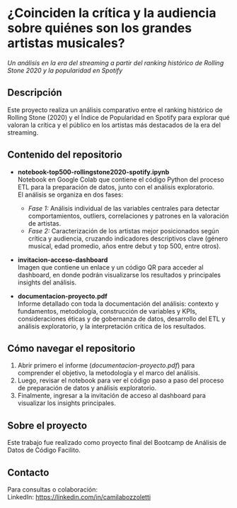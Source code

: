 # ¿Coinciden la crítica y la audiencia sobre quiénes son los grandes artistas musicales?
_Un análisis en la era del streaming a partir del ranking histórico de Rolling Stone 2020 y la popularidad en Spotify_

## Descripción

Este proyecto realiza un análisis comparativo entre el ranking histórico de Rolling Stone (2020) y el Índice de Popularidad en Spotify para explorar qué valoran la crítica y el público en los artistas más destacados de la era del streaming.

## Contenido del repositorio

- **notebook-top500-rollingstone2020-spotify.ipynb**  
  Notebook en Google Colab que contiene el código Python del proceso ETL para la preparación de datos, junto con el análisis exploratorio.  
  El análisis se organiza en dos fases:  
  - *Fase 1:* Análisis individual de las variables centrales para detectar comportamientos, outliers, correlaciones y patrones en la valoración de artistas.  
  - *Fase 2:* Caracterización de los artistas mejor posicionados según crítica y audiencia, cruzando indicadores descriptivos clave (género musical, edad promedio, años entre debut y top 500, entre otros).

- **invitacion-acceso-dashboard**  
  Imagen que contiene un enlace y un código QR para acceder al dashboard, en donde podrán visualizarse los resultados y principales insights del análisis.

- **documentacion-proyecto.pdf**  
  Informe detallado con toda la documentación del análisis: contexto y fundamentos, metodología, construcción de variables y KPIs, consideraciones éticas y de gobernanza de datos, desarrollo del ETL y análisis exploratorio, y la interpretación crítica de los resultados.

## Cómo navegar el repositorio

1. Abrir primero el informe (*documentacion-proyecto.pdf*) para comprender el objetivo, la metodología y el marco del análisis.  
2. Luego, revisar el notebook para ver el código paso a paso del proceso de preparación de datos y análisis exploratorio.  
3. Finalmente, ingresar a la invitación de acceso al dashboard para visualizar los insights principales.

## Sobre el proyecto

Este trabajo fue realizado como proyecto final del Bootcamp de Análisis de Datos de Código Facilito.

## Contacto

Para consultas o colaboración:  
LinkedIn: https://linkedin.com/in/camilabozzoletti
